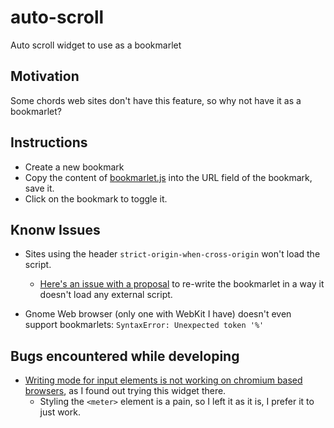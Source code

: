 # auto-scroll
Auto scroll widget to use as a bookmarlet 

## Motivation
Some chords web sites don't have this feature, so why not have it as a bookmarlet?

## Instructions
* Create a new bookmark
* Copy the content of [bookmarlet.js](https://tomyo.github.io/auto-scroll/bookmarlet.js) into the URL field of the bookmark, save it.
* Click on the bookmark to toggle it.


## Knonw Issues
* Sites using the header `strict-origin-when-cross-origin` won't load the script.
  - [Here's an issue with a proposal](https://github.com/tomyo/auto-scroll/issues/1) to re-write the bookmarlet in a way it doesn't load any external script.

* Gnome Web browser (only one with WebKit I have) doesn't even support bookmarlets: `SyntaxError: Unexpected token '%'`

## Bugs encountered while developing

  * [Writing mode for input elements is not working on chromium based browsers](https://bugs.chromium.org/p/chromium/issues/detail?id=681917&q=meter%20writing-mode&can=2), as I found out trying this widget there.
    - Styling the `<meter>` element is a pain, so I left it as it is, I prefer it to just work.
